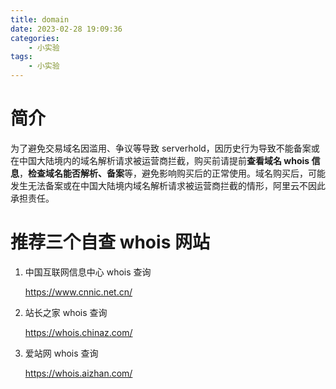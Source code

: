 ```yaml
---
title: domain
date: 2023-02-28 19:09:36
categories:
	- 小实验
tags:
	- 小实验
---
```


# 简介

为了避免交易域名因滥用、争议等导致 serverhold，因历史行为导致不能备案或在中国大陆境内的域名解析请求被运营商拦截，购买前请提前**查看域名 whois 信息**，**检查域名能否解析、备案**等，避免影响购买后的正常使用。域名购买后，可能发生无法备案或在中国大陆境内域名解析请求被运营商拦截的情形，阿里云不因此承担责任。

# 推荐三个自查 whois 网站

1. 中国互联网信息中心 whois 查询

   https://www.cnnic.net.cn/

2. 站长之家 whois 查询

   https://whois.chinaz.com/

3. 爱站网 whois 查询

   https://whois.aizhan.com/
